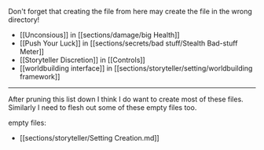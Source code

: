 Don't forget that creating the file from here may create the file in the wrong directory!
- [[Unconsious]] in [[sections/damage/big Health]]
- [[Push Your Luck]] in [[sections/secrets/bad stuff/Stealth Bad-stuff Meter]]
- [[Storyteller Discretion]] in [[Controls]]
- [[worldbuilding interface]] in [[sections/storyteller/setting/worldbuilding framework]]

----

After pruning this list down I think I do want to create most of these files. Similarly I need to flesh out some of these empty files too.

empty files:
- [[sections/storyteller/Setting Creation.md]]
